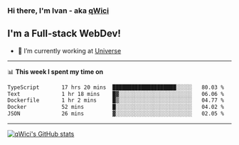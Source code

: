 ### Hi there, I'm Ivan - aka [qWici][website]

## I'm a Full-stack WebDev!
- 🔭 I’m currently working at [Universe][universe]

---

📊 **This week I spent my time on**
<!--START_SECTION:waka-->

```txt
TypeScript       17 hrs 20 mins  ████████████████████░░░░░   80.03 %
Text             1 hr 18 mins    █▓░░░░░░░░░░░░░░░░░░░░░░░   06.06 %
Dockerfile       1 hr 2 mins     █▒░░░░░░░░░░░░░░░░░░░░░░░   04.77 %
Docker           52 mins         █░░░░░░░░░░░░░░░░░░░░░░░░   04.02 %
JSON             26 mins         ▓░░░░░░░░░░░░░░░░░░░░░░░░   02.05 %
```

<!--END_SECTION:waka-->

---

[![qWici's GitHub stats](https://github-readme-stats.vercel.app/api?username=qWici)](https://github.com/qWici/github-readme-stats)

[website]: https://devkucher.com
[twitter]: https://twitter.com/KucherDev
[linkedin]: https://www.linkedin.com/in/ivankucher
[universe]: https://universeapps.limited
